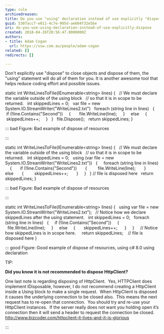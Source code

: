 ```yaml
---
type: rule
archivedreason: 
title: Do you use "using" declaration instead of use explicitly "dispose"?
guid: 5307acc7-e011-4c7e-905d-ae604f32e5be
uri: do-you-use-using-declaration-instead-of-use-explicitly-dispose
created: 2018-04-26T20:56:47.0000000Z
authors:
- title: Adam Cogan
  url: https://ssw.com.au/people/adam-cogan
related: []
redirects: []

---
```


Don't explicitly use "dispose" to close objects and dispose of them, the "using" statement will do all of them for you. It is another awesome tool that helps reduce coding effort and possible issues. 


<!--endintro-->

static int WriteLinesToFile(IEnumerable&lt;string&gt; lines)
{
  // We must declare the variable outside of the using block
  // so that it is in scope to be returned.
  int skippedLines = 0;
  var file = new System.IO.StreamWriter("WriteLines2.txt")
  foreach (string line in lines)
  {
    if (!line.Contains("Second"))
    {
      file.WriteLine(line);
    }
    else
    {
      skippedLines++;
    }
  }
  file.Dispose();
  return skippedLines;
}


::: bad
Figure: Bad example of dispose of resources

:::




static int WriteLinesToFile(IEnumerable&lt;string&gt; lines)
{
  // We must declare the variable outside of the using block
  // so that it is in scope to be returned.
  int skippedLines = 0;
  using (var file = new System.IO.StreamWriter("WriteLines2.txt"))
  {
    foreach (string line in lines)
    {
      if (!line.Contains("Second"))
      {
        file.WriteLine(line);
      }
      else
      {
        skippedLines++;
      }
    }
  } // file is disposed here
   return skippedLines;
}


::: bad
Figure: Bad example of dispose of resources 

:::




static int WriteLinesToFile(IEnumerable&lt;string&gt; lines)
{
  using var file = new System.IO.StreamWriter("WriteLines2.txt");
  // Notice how we declare skippedLines after the using statement.
  int skippedLines = 0;
  foreach (string line in lines)
  {
    if (!line.Contains("Second"))
    {
      file.WriteLine(line);
    }
    else
    {
      skippedLines++;
     }
    }
    // Notice how skippedLines is in scope here.
    return skippedLines;
   // file is disposed here
}




::: good
Figure: Good example of dispose of resources, using c# 8.0 using declaration



TIP:

**Did you know it is not recommended to dispose HttpClient?**

One last note is regarding disposing of HttpClient.  Yes, HTTPClient does implement IDisposable, however, I do not recommend creating a HttpClient inside a Using block to make a single request.  When HttpClient is disposed it causes the underlying connection to be closed also.  This means the next request has to re-open that connection.  You should try and re-use your HttpClient instances.  If the server really does not want you holding open it’s connection then it will send a header to request the connection be closed.
http://www.bizcoder.com/httpclient-it-lives-and-it-is-glorious

:::
